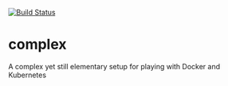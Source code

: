 [![Build Status](https://travis-ci.org/asadoll/complex.svg?branch=master)](https://travis-ci.org/asadoll/complex)
# complex
A complex yet still elementary setup for playing with Docker and Kubernetes
